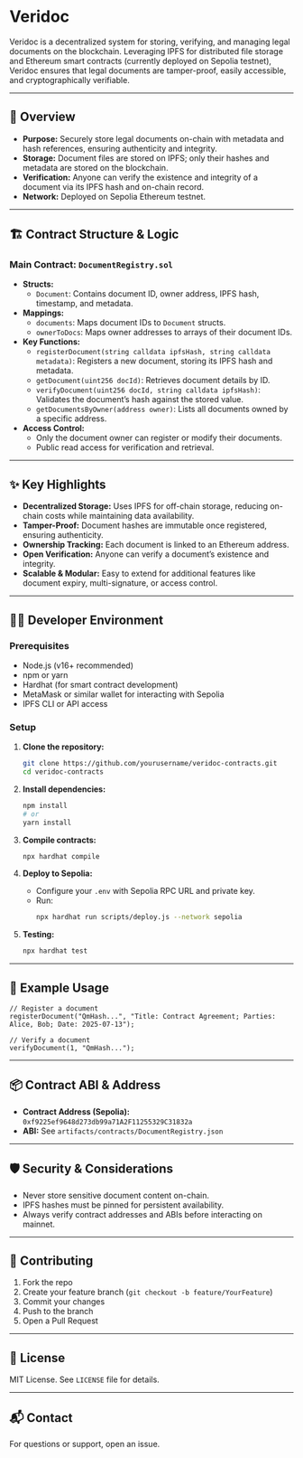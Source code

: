 # Veridoc

Veridoc is a decentralized system for storing, verifying, and managing legal documents on the blockchain. Leveraging IPFS for distributed file storage and Ethereum smart contracts (currently deployed on Sepolia testnet), Veridoc ensures that legal documents are tamper-proof, easily accessible, and cryptographically verifiable.

---

## 🚀 Overview

- **Purpose:** Securely store legal documents on-chain with metadata and hash references, ensuring authenticity and integrity.
- **Storage:** Document files are stored on IPFS; only their hashes and metadata are stored on the blockchain.
- **Verification:** Anyone can verify the existence and integrity of a document via its IPFS hash and on-chain record.
- **Network:** Deployed on Sepolia Ethereum testnet.

---

## 🏗️ Contract Structure & Logic

### Main Contract: `DocumentRegistry.sol`

- **Structs:**
  - `Document`: Contains document ID, owner address, IPFS hash, timestamp, and metadata.
- **Mappings:**
  - `documents`: Maps document IDs to `Document` structs.
  - `ownerToDocs`: Maps owner addresses to arrays of their document IDs.
- **Key Functions:**
  - `registerDocument(string calldata ipfsHash, string calldata metadata)`: Registers a new document, storing its IPFS hash and metadata.
  - `getDocument(uint256 docId)`: Retrieves document details by ID.
  - `verifyDocument(uint256 docId, string calldata ipfsHash)`: Validates the document’s hash against the stored value.
  - `getDocumentsByOwner(address owner)`: Lists all documents owned by a specific address.
- **Access Control:**
  - Only the document owner can register or modify their documents.
  - Public read access for verification and retrieval.

---

## ✨ Key Highlights

- **Decentralized Storage:** Uses IPFS for off-chain storage, reducing on-chain costs while maintaining data availability.
- **Tamper-Proof:** Document hashes are immutable once registered, ensuring authenticity.
- **Ownership Tracking:** Each document is linked to an Ethereum address.
- **Open Verification:** Anyone can verify a document’s existence and integrity.
- **Scalable & Modular:** Easy to extend for additional features like document expiry, multi-signature, or access control.

---

## 🧑‍💻 Developer Environment

### Prerequisites

- Node.js (v16+ recommended)
- npm or yarn
- Hardhat (for smart contract development)
- MetaMask or similar wallet for interacting with Sepolia
- IPFS CLI or API access

### Setup

1. **Clone the repository:**
   ```bash
   git clone https://github.com/yourusername/veridoc-contracts.git
   cd veridoc-contracts
   ```

2. **Install dependencies:**
   ```bash
   npm install
   # or
   yarn install
   ```

3. **Compile contracts:**
   ```bash
   npx hardhat compile
   ```

4. **Deploy to Sepolia:**
   - Configure your `.env` with Sepolia RPC URL and private key.
   - Run:
     ```bash
     npx hardhat run scripts/deploy.js --network sepolia
     ```

5. **Testing:**
   ```bash
   npx hardhat test
   ```

---

## 📝 Example Usage

```solidity
// Register a document
registerDocument("QmHash...", "Title: Contract Agreement; Parties: Alice, Bob; Date: 2025-07-13");

// Verify a document
verifyDocument(1, "QmHash...");
```

---

## 📦 Contract ABI & Address

- **Contract Address (Sepolia):** `0xf9225ef9648d273db99a71A2F11255329C31832a`
- **ABI:** See `artifacts/contracts/DocumentRegistry.json`

---

## 🛡️ Security & Considerations

- Never store sensitive document content on-chain.
- IPFS hashes must be pinned for persistent availability.
- Always verify contract addresses and ABIs before interacting on mainnet.

---

## 🤝 Contributing

1. Fork the repo
2. Create your feature branch (`git checkout -b feature/YourFeature`)
3. Commit your changes
4. Push to the branch
5. Open a Pull Request

---

## 📄 License

MIT License. See `LICENSE` file for details.

---

## 📬 Contact

For questions or support, open an issue.

